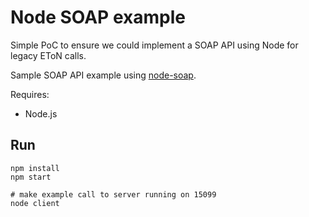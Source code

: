 # Node SOAP example

Simple PoC to ensure we could implement a SOAP API using Node for legacy EToN calls.

Sample SOAP API example using [node-soap](https://github.com/adamkac/node-soap).

Requires:
* Node.js

## Run

```
npm install
npm start

# make example call to server running on 15099
node client
```
